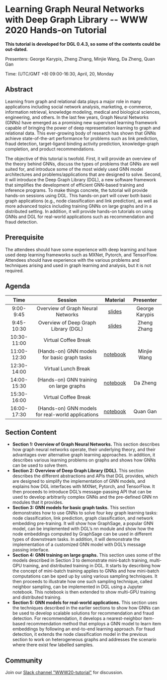 Learning Graph Neural Networks with Deep Graph Library -- WWW 2020 Hands-on Tutorial
===

**This tutorial is developed for DGL 0.4.3, so some of the contents could be out-dated.**


Presenters: George Karypis, Zheng Zhang, Minjie Wang, Da Zheng, Quan Gan

Time: (UTC/GMT +8) 09:00-16:30, April, 20, Monday

Abstract
---
Learning from graph and relational data plays a major role in many applications
including social network analysis, marketing, e-commerce, information retrieval,
knowledge modeling, medical and biological sciences, engineering, and others. In the
last few years, Graph Neural Networks (GNNs) have emerged as a promising new supervised
learning framework capable of bringing the power of deep representation learning to
graph and relational data. This ever-growing body of research has shown that GNNs
achieve state-of-the-art performance for problems such as link prediction, fraud
detection, target-ligand binding activity prediction, knowledge-graph completion,
and product recommendations.

The objective of this tutorial is twofold. First, it will provide an overview of the
theory behind GNNs, discuss the types of problems that GNNs are well suited for, and
introduce some of the most widely used GNN model architectures and problems/applications
that are designed to solve. Second, it will introduce the Deep Graph Library (DGL), a
new software framework that simplifies the development of efficient GNN-based training
and inference programs. To make things concrete, the tutorial will provide hands-on
sessions using DGL. This hands-on part will cover both basic graph applications (e.g.,
node classification and link prediction), as well as more advanced topics including
training GNNs on large graphs and in a distributed setting. In addition, it will provide
hands-on tutorials on using GNNs and DGL for real-world applications such as recommendation
and fraud detection.

Prerequisite
---

The attendees should have some experience with deep learning and have used deep learning
frameworks such as MXNet, Pytorch, and TensorFlow. Attendees should have experience with
the various problems and techniques arising and used in graph learning and analysis, but
it is not required.

Agenda
---

| Time | Session | Material | Presenter |
|:----:|:-------:|:--------:|:---------:|
| 9:00-9:45 | Overview of Graph Neural Networks | [slides](https://github.com/zheng-da/dgl-tutorial-full/blob/master/GNN_overview.pptx) | George Karypis |
| 9:45-10:30 | Overview of Deep Graph Library (DGL) | [slides](https://github.com/zheng-da/dgl-tutorial-full/blob/master/dgl_api/dgl-www-zz.pptx) | Zheng Zhang |
| 10:30-11:00 | Virtual Coffee Break | | |
| 11:00-12:30 | (Hands-on) GNN models for basic graph tasks | [notebook](https://github.com/dglai/WWW20-Hands-on-Tutorial/blob/master/_legacy/basic_apps/BasicTasks_pytorch.ipynb) | Minjie Wang |
| 12:30-14:00 | Virtual Lunch Break | | |
| 14:00-15:30 | (Hands-on) GNN training on large graphs | [notebook](https://github.com/dglai/WWW20-Hands-on-Tutorial/blob/master/large_graphs) | Da Zheng |
| 15:30-16:00 | Virtual Coffee Break | | |
| 16:00-17:30 | (Hands-on) GNN models for real-world applications | [notebook](https://github.com/dglai/WWW20-Hands-on-Tutorial/blob/master/_legacy/advanced_apps/rec/Recommendation.ipynb) | Quan Gan |

Section Content
---

* **Section 1: Overview of Graph Neural Networks.** This section describes how graph
  neural networks operate, their underlying theory, and their advantages over alternative
  graph learning approaches. In addition, it describes various learning problems on graphs
  and shows how GNNs can be used to solve them.
* **Section 2: Overview of Deep Graph Library (DGL).** This section describes the different
  abstractions and APIs that DGL provides, which are designed to simplify the implementation
  of GNN models, and explains how DGL interfaces with MXNet, Pytorch, and TensorFlow.
  It then proceeds to introduce DGL’s message-passing API that can be used to develop
  arbitrarily complex GNNs and the pre-defined GNN nn modules that it provides.
* **Section 3: GNN models for basic graph tasks.** This section demonstrates how to use
  GNNs to solve four key graph learning tasks: node classification, link prediction, graph
  classification, and network embedding pre-training. It will show how GraphSage, a popular
  GNN model, can be implemented with DGL’s nn module and show how the node embeddings
  computed by GraphSage can be used in different types of downstream tasks. In addition,
  it will demonstrate the implementation of a customized GNN model with DGL’s message passing
  interface.
* **Section 4: GNN training on large graphs.** This section uses some of the models described
  in Section 3 to demonstrate mini-batch training, multi-GPU training, and distributed
  training in DGL. It starts by describing how the concept of mini-batch training applies to
  GNNs and how mini-batch computations can be sped up by using various sampling techniques.
  It then proceeds to illustrate how one such sampling technique, called neighbor sampling,
  can be implemented in DGL using a Jupyter notebook. This notebook is then extended to show
  multi-GPU training and distributed training.
* **Section 5: GNN models for real-world applications.** This section uses the techniques
  described in the earlier sections to show how GNNs can be used to develop scalable solutions
  for recommendation and fraud detection. For recommendation, it develops a nearest-neighbor
  item-based recommendation method that employs a GNN model to learn item embeddings by
  following an end-to-end learning approach. For fraud detection, it extends the node
  classification model in the previous section to work on heterogeneous graphs and addresses
  the scenario where there exist few labelled samples.

## Community

Join our [Slack channel "WWW20-tutorial"](https://join.slack.com/t/deep-graph-library/shared_invite/zt-docxzmw2-9yMsL7rv9a2tpjzlLlVptg) for discussion.
